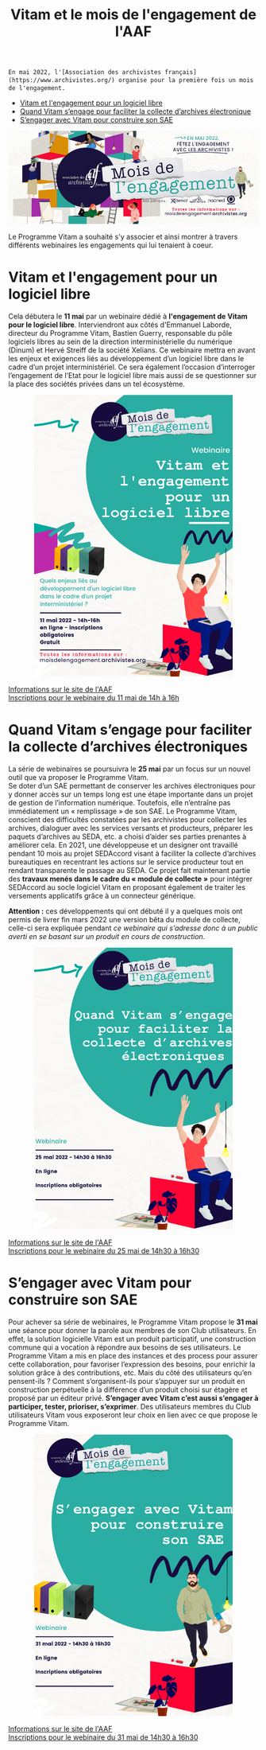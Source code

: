 ﻿---
layout: post
title: Vitam et le mois de l'engagement de l'AAF
---

    En mai 2022, l'[Association des archivistes français](https://www.archivistes.org/) organise pour la première fois un mois de l'engagement.

* [Vitam et l'engagement pour un logiciel libre](#LL)
* [Quand Vitam s’engage pour faciliter la collecte d’archives électronique](#Collecte)
* [S’engager avec Vitam pour construire son SAE](#CU)

![Logos](/public/images/facebook-mois-engagement.jpg)

Le Programme Vitam a souhaité s'y associer et ainsi montrer à travers différents webinaires les engagements qui lui tenaient à coeur.

# Vitam et l'engagement pour un logiciel libre <a name="LL"></a>  

Cela débutera le **11 mai** par un webinaire dédié à **l'engagement de Vitam pour le logiciel libre**. Interviendront aux côtés d'Emmanuel Laborde, directeur du Programme Vitam, Bastien Guerry, responsable du pôle logiciels libres au sein de la direction interministérielle du numérique (Dinum) et Hervé Streiff de la société Xelians.
Ce webinaire mettra en avant les enjeux et exigences liés au développement d’un logiciel libre dans le cadre d’un projet interministériel. Ce sera également l’occasion d’interroger l’engagement de l’Etat pour le logiciel libre mais aussi de se questionner sur la place des sociétés privées dans un tel écosystème.
<p align="center">
<img src="/public/images/VITAM_LL.png" width="400px"/>
</p>

[Informations sur le site de l'AAF](https://lemoisdelengagement.archivistes.org/listing/webinaire-vitam-et-lengagement-pour-le-logiciel-libre)   
[Inscriptions pour le webinaire du 11 mai de 14h à 16h](https://my.weezevent.com/vitam-et-lengagement-pour-le-logiciel-libre-webinaire)

# Quand Vitam s’engage pour faciliter la collecte d’archives électroniques <a name="Collecte"></a>  

La série de webinaires se poursuivra le **25 mai** par un focus sur un nouvel outil que va proposer le Programme Vitam.  
 Se doter d’un SAE permettant de conserver les archives électroniques pour y donner accès sur un temps long est une étape importante dans un projet de gestion de l’information numérique. Toutefois, elle n’entraîne pas immédiatement un « remplissage » de son SAE. Le Programme Vitam, conscient des difficultés constatées par les archivistes pour collecter les archives, dialoguer avec les services versants et producteurs, préparer les paquets d’archives au SEDA, etc. a choisi d’aider ses parties prenantes à améliorer cela.
En 2021, une développeuse et un designer ont travaillé pendant 10 mois au projet SEDAccord visant à faciliter la collecte d’archives bureautiques en recentrant les actions sur le service producteur tout en rendant transparente le passage au SEDA.
Ce projet fait maintenant partie des **travaux menés dans le cadre du « module de collecte »** pour intégrer SEDAccord au socle logiciel Vitam en proposant également de traiter les versements applicatifs grâce à un connecteur générique.

**Attention :** ces développements qui ont débuté il y a quelques mois ont permis de livrer fin mars 2022 une version bêta du module de collecte, celle-ci sera expliquée pendant *ce webinaire qui s’adresse donc à un public averti en se basant sur un produit en cours de construction*.
<p align="center">
<img src="/public/images/VITAM_collecteAE.png" width="400px"/>
</p>

[Informations sur le site de l'AAF](https://lemoisdelengagement.archivistes.org/listing/webinaire-quand-vitam-sengage-pour-faciliter-la-collecte-darchives-electroniques)   
[Inscriptions pour le webinaire du 25 mai de 14h30 à 16h30](https://my.weezevent.com/web-quand-vitam-sengage-pour-faciliter-la-collecte-darchives-electroniques)

# S’engager avec Vitam pour construire son SAE <a name="CU"></a>  

Pour achever sa série de webinaires, le Programme Vitam propose le **31 mai** une séance pour donner la parole aux membres de son Club utilisateurs. En effet, la solution logicielle Vitam est un produit participatif, une construction commune qui a vocation à répondre aux besoins de ses utilisateurs. Le Programme Vitam a mis en place des instances et des process pour assurer cette collaboration, pour favoriser l’expression des besoins, pour enrichir la solution grâce à des contributions, etc. Mais du côté des utilisateurs qu’en pensent-ils ? Comment s’organisent-ils pour s’appuyer sur un produit en construction perpétuelle à la différence d’un produit choisi sur étagère et proposé par un éditeur privé. **S’engager avec Vitam c’est aussi s’engager à participer, tester, prioriser, s’exprimer**. Des utilisateurs membres du Club utilisateurs Vitam vous exposeront leur choix en lien avec ce que propose le Programme Vitam.
<p align="center">
<img src="/public/images/VITAM_SAE.png" width="400px"/>
</p>

[Informations sur le site de l'AAF](https://lemoisdelengagement.archivistes.org/listing/webinaire-sengager-avec-vitam-pour-construire-son-sae)   
[Inscriptions pour le webinaire du 31 mai de 14h30 à 16h30](https://my.weezevent.com/webinaire-sengager-avec-vitam-pour-construire-son-sae)
